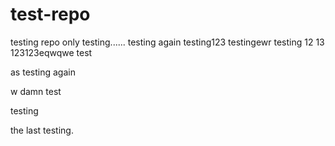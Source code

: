 # test-repo
testing repo only
testing......
testing again
testing123
testingewr
testing
12
13
123123eqwqwe
test

as
testing again



w
damn test

testing

the last testing.